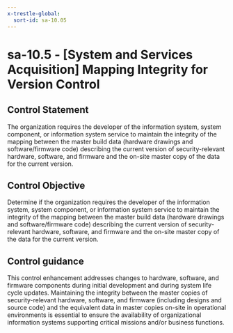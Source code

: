 ```yaml
---
x-trestle-global:
  sort-id: sa-10.05
---
```


# sa-10.5 - \[System and Services Acquisition\] Mapping Integrity for Version Control

## Control Statement

The organization requires the developer of the information system, system component, or information system service to maintain the integrity of the mapping between the master build data (hardware drawings and software/firmware code) describing the current version of security-relevant hardware, software, and firmware and the on-site master copy of the data for the current version.

## Control Objective

Determine if the organization requires the developer of the information system, system component, or information system service to maintain the integrity of the mapping between the master build data (hardware drawings and software/firmware code) describing the current version of security-relevant hardware, software, and firmware and the on-site master copy of the data for the current version.

## Control guidance

This control enhancement addresses changes to hardware, software, and firmware components during initial development and during system life cycle updates. Maintaining the integrity between the master copies of security-relevant hardware, software, and firmware (including designs and source code) and the equivalent data in master copies on-site in operational environments is essential to ensure the availability of organizational information systems supporting critical missions and/or business functions.
